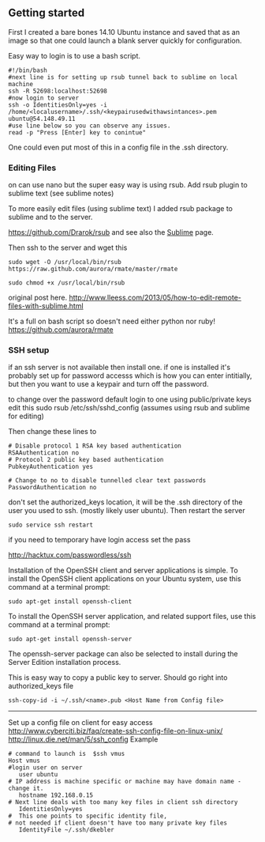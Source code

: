
## Getting started

First I created a bare bones 14.10 Ubuntu instance and saved that as an image so that one could launch a blank server quickly for configuration.

Easy way to login is to use a bash script.

```
#!/bin/bash
#next line is for setting up rsub tunnel back to sublime on local machine
ssh -R 52698:localhost:52698
#now login to server
ssh -o IdentitiesOnly=yes -i /home/<localusername>/.ssh/<keypairusedwithawsintances>.pem ubuntu@54.148.49.11
#use line below so you can observe any issues.
read -p "Press [Enter] key to conintue"
```

One could even put most of this in a config file in the .ssh directory.


### Editing Files

on can use nano but the super easy way is using rsub.  Add rsub plugin to sublime text (see sublime notes)

To more easily edit files (using sublime text)  I added rsub package to sublime and to the server.

https://github.com/Drarok/rsub and see also the [Sublime](sublime.md) page.  

Then ssh to the server and wget this 

```
sudo wget -O /usr/local/bin/rsub https://raw.github.com/aurora/rmate/master/rmate

sudo chmod +x /usr/local/bin/rsub

```
original post here.
http://www.lleess.com/2013/05/how-to-edit-remote-files-with-sublime.html

It's a full on bash script so doesn't need either python nor ruby!
https://github.com/aurora/rmate



### SSH setup

if an ssh server is not available then install one.  if one is installed it's probably set up for password accesss which is how you can enter intitially,  but then you want to use a keypair and turn off the password.

to change over the password default login to one using public/private keys
edit this
sudo rsub /etc/ssh/sshd_config    (assumes using rsub and sublime for editing)
 
Then change these lines to
```
# Disable protocol 1 RSA key based authentication
RSAAuthentication no
# Protocol 2 public key based authentication
PubkeyAuthentication yes

# Change to no to disable tunnelled clear text passwords
PasswordAuthentication no
```
don't set the authorized_keys location, it will be the .ssh directory of the user you used to ssh.  (mostly likely user ubuntu).  Then restart the server

```
sudo service ssh restart
```
if you need to temporary have login access set the pass


http://hacktux.com/passwordless/ssh


 Installation of the OpenSSH client and server applications is simple. To install the OpenSSH client applications on your Ubuntu system, use this command at a terminal prompt:
```
sudo apt-get install openssh-client
```
To install the OpenSSH server application, and related support files, use this command at a terminal prompt:
```
sudo apt-get install openssh-server
```
The openssh-server package can also be selected to install during the Server Edition installation process. 



This is easy way to copy a public key to server.  Should go right into authorized_keys file

```
ssh-copy-id -i ~/.ssh/<name>.pub <Host Name from Config file>
```
---------------

Set up a config file on client for easy access
http://www.cyberciti.biz/faq/create-ssh-config-file-on-linux-unix/
http://linux.die.net/man/5/ssh_config
Example

```
# command to launch is  $ssh vmus
Host vmus
#login user on server
   user ubuntu  
# IP address is machine specific or machine may have domain name - change it.
   hostname 192.168.0.15
# Next line deals with too many key files in client ssh directory
   IdentitiesOnly=yes 
#  This one points to specific identity file,
# not needed if client doesn't have too many private key files   
   IdentityFile ~/.ssh/dkebler
```



